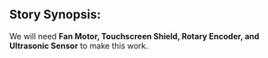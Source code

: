 ## Story Synopsis:

 We will need **Fan Motor, Touchscreen Shield, Rotary Encoder, and Ultrasonic Sensor** to make this work.

